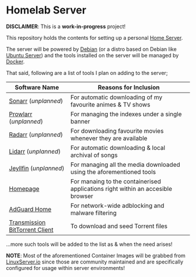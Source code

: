 # Homelab Server

**DISCLAIMER**: This is a **work-in-progress** project!

This repository holds the contents for setting up a personal
[Home Server](https://en.wikipedia.org/wiki/Home_server).

The server will be powered by [Debian](https://www.debian.org/) (or a distro
based on Debian like [Ubuntu Server](https://ubuntu.com/server)) and the tools
installed on the server will be managed by [Docker](https://www.docker.com).

That said, following are a list of tools I plan on adding to the server;

| Software Name                                                | Reasons for Inclusion                                                           |
| ------------------------------------------------------------ | ------------------------------------------------------------------------------- |
| [Sonarr](https://sonarr.tv) (_unplanned_)                    | For automatic downloading of my favourite animes & TV shows                     |
| [Prowlarr](https://wiki.servarr.com/prowlarr) (_unplanned_)  | For managing the indexes under a single banner                                  |
| [Radarr](https://radarr.video) (_unplanned_)                 | For downloading favourite movies whenever they are available                    |
| [Lidarr](https://lidarr.audio) (_unplanned_)                 | For automatic downloading & local archival of songs                             |
| [Jeyllfin](https://jellyfin.org) (_unplanned_)               | For managing all the media downloaded using the aforementioned tools            |
| [Homepage](https://github.com/benphelps/homepage)            | For manaing to the containerised applications right within an accesible browser |
| [AdGuard Home](https://github.com/AdguardTeam/AdGuardHome)   | For network-wide adblocking and malware filtering                               |
| [Transmission BitTorrent Client](https://transmissionbt.com) | To download and seed Torrent files                                              |

...more such tools will be added to the list as & when the need arises!

**NOTE**: Most of the aforementioned Container Images will be grabbed from
[LinuxServer.io](https://www.linuxserver.io/) since those are community
maintained and are specifically configured for usage within server environments!
